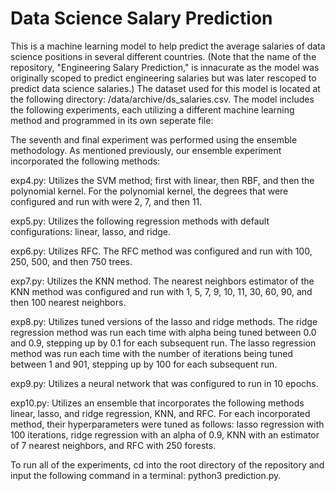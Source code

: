 # Data Science Salary Prediction

This is a machine learning model to help predict the average salaries of data science positions in several different countries. (Note that the name of the repository, "Engineering Salary Prediction," is innacurate as the model was originally scoped to predict engineering salaries but was later rescoped to predict data science salaries.) The dataset used for this model is located at the following directory: /data/archive/ds_salaries.csv. The model includes the following experiments, each utilizing a different machine learning method and programmed in its own seperate file:

The seventh and final experiment was performed using the ensemble methodology. As mentioned previously, our ensemble experiment incorporated the following methods: 

exp4.py: Utilizes the SVM method; first with linear, then RBF, and then the polynomial kernel. For the polynomial kernel, the degrees that were configured and run with were 2, 7, and then 11.

exp5.py: Utilizes the following regression methods with default configurations: linear, lasso, and ridge.

exp6.py: Utilizes RFC. The RFC method was configured and run with 100, 250, 500, and then 750 trees.

exp7.py: Utilizes the KNN method. The nearest neighbors estimator of the KNN method was configured and run with 1, 5, 7, 9, 10, 11, 30, 60, 90, and then 100 nearest neighbors.

exp8.py: Utilizes tuned versions of the lasso and ridge methods. The ridge regression method was run each time with alpha being tuned between 0.0 and 0.9, stepping up by 0.1 for each subsequent run. The lasso regression method was run each time with the number of iterations being tuned between 1 and 901, stepping up by 100 for each subsequent run.

exp9.py: Utilizes a neural network that was configured to run in 10 epochs.

exp10.py: Utilizes an ensemble that incorporates the following methods linear, lasso, and ridge regression, KNN, and RFC. For each incorporated method, their hyperparameters were tuned as follows: lasso regression with 100 iterations, ridge regression with an alpha of 0.9, KNN with an estimator of 7 nearest neighbors, and RFC with 250 forests. 

To run all of the experiments, cd into the root directory of the repository and input the following command in a terminal: python3 prediction.py.
